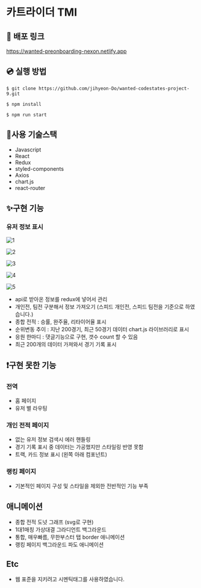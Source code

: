 # 카트라이더 TMI

## 🚀 배포 링크

https://wanted-preonboarding-nexon.netlify.app

## 💿 실행 방법

```
$ git clone https://github.com/jihyeon-Do/wanted-codestates-project-9.git

$ npm install

$ npm run start
```

## 🎇사용 기술스택

- Javascript
- React
- Redux
- styled-components
- Axios
- chart.js
- react-router

## ✨구현 기능

### 유저 정보 표시

![1](https://user-images.githubusercontent.com/62285862/160132920-44322092-0700-40a4-8296-50ea5cef940d.gif)

![2](https://user-images.githubusercontent.com/62285862/160133040-e14f17b4-6cf6-409b-9de0-70e8e2255baa.gif)

![3](https://user-images.githubusercontent.com/62285862/160133092-c15814f6-837a-429c-ba26-b873307ed6e1.gif)

![4](https://user-images.githubusercontent.com/62285862/160133143-a6158dac-7783-4ba1-955b-1d2c3a1fd74d.gif)

![5](https://user-images.githubusercontent.com/62285862/160133233-a757551a-52d6-4833-b5a2-4ac2f3c62bfb.gif)

- api로 받아온 정보를 redux에 넣어서 관리
- 개인전, 팀전 구분해서 정보 가져오기 (스피드 개인전, 스피드 팀전을 기준으로 하였습니다.)
- 종합 전적 : 승률, 완주율, 리타이어율 표시
- 순위변동 추이 : 지난 200경기, 최근 50경기 데이터 chart.js 라이브러리로 표시
- 응원 한마디 : 댓글기능으로 구현, 갯수 count 할 수 있음
- 최근 200개의 데이터 가져와서 경기 기록 표시

## ❗구현 못한 기능

### 전역

- 홈 페이지
- 유저 별 라우팅

### 개인 전적 페이지

- 없는 유저 정보 검색시 에러 핸들링
- 경기 기록 표시 중 데이터는 가공했지만 스타일링 반영 못함
- 트랙, 카드 정보 표시 (왼쪽 아래 컴포넌트)

### 랭킹 페이지

- 기본적인 페이지 구성 및 스타일을 제외한 전반적인 기능 부족

## 애니메이션

- 종합 전적 도넛 그래프 (svg로 구현)
- 1대1매칭 가상대결 그라디언트 백그라운드
- 통합, 매우빠름, 무한부스터 탭 border 애니메이션
- 랭킹 페이지 백그라운드 파도 애니메이션

## Etc

- 웹 표준을 지키려고 시멘틱태그를 사용하였습니다.

